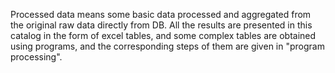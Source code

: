  Processed data means some basic data  processed and aggregated from the original raw data directly from DB. All the results are presented in this catalog in the form of excel tables, and some complex tables are obtained using programs, and the corresponding steps of them are given in "program processing".

